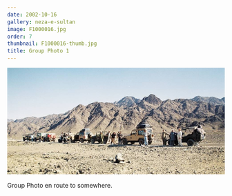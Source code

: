 ```yaml
---
date: 2002-10-16
gallery: neza-e-sultan
image: F1000016.jpg
order: 7
thumbnail: F1000016-thumb.jpg
title: Group Photo 1
---
```


![Group Photo 1](./F1000016.jpg)

Group Photo en route to somewhere.